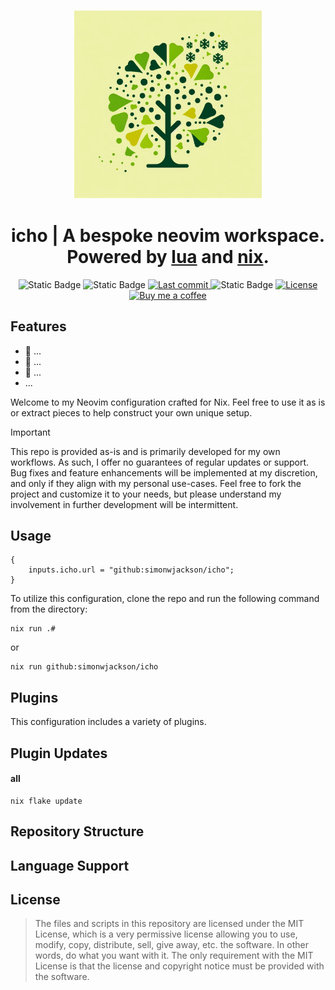 <h3 align="center">
    <img src="./.github/assets/icho.jpg" width="300px"/>
</h3>
<h1 align="center">
    icho | A bespoke neovim workspace. Powered by <a href="https://neovim.io/doc/user/lua.html">lua</a> and <a href="https://nixos.org">nix</a>.
</h1>

<div align="center">
    <img alt="Static Badge" src="https://img.shields.io/badge/nixpkgs-unstable-d2a8ff?style=for-the-badge&logo=NixOS&logoColor=cba6f7&labelColor=161B22">
    <img alt="Static Badge" src="https://img.shields.io/badge/State-Forever_WIP-ff7b72?style=for-the-badge&logo=fireship&logoColor=ff7b72&labelColor=161B22">
    <a href="https://github.com/simonwjackson/icho/pulse">
      <img alt="Last commit" src="https://img.shields.io/github/last-commit/simonwjackson/icho?style=for-the-badge&logo=github&logoColor=D9E0EE&labelColor=302D41&color=9fdf9f"/>
    </a>
    <img alt="Static Badge" src="https://img.shields.io/badge/Powered_by-Endless_nights-79c0ff?style=for-the-badge&logo=nuke&logoColor=79c0ff&labelColor=161B22">
    <a href="https://github.com/simonwjackson/icho/tree/main/LICENSE">
      <img alt="License" src="https://img.shields.io/badge/License-MIT-907385605422448742?style=for-the-badge&logo=agpl&color=DDB6F2&logoColor=D9E0EE&labelColor=302D41">
    </a>
    <a href="https://www.buymeacoffee.com/simonwjackson">
      <img alt="Buy me a coffee" src="https://img.shields.io/badge/Buy%20me%20a%20coffee-grey?style=for-the-badge&logo=buymeacoffee&logoColor=D9E0EE&label=Sponsor&labelColor=302D41&color=ffff99" />
    </a>
</div>

## Features

* 🌿 ...
* 🦥 ...
* 🏃 ...
*   ...

Welcome to my Neovim configuration crafted for Nix.
Feel free to use it as is or extract pieces to help construct your own unique setup.

> [!IMPORTANT]
> This repo is provided as-is and is primarily developed for my own workflows. As such, I offer no guarantees of regular updates or support. Bug fixes and feature enhancements will be implemented at my discretion, and only if they align with my personal use-cases. Feel free to fork the project and customize it to your needs, but please understand my involvement in further development will be intermittent.

## Usage

```{nix}
{
    inputs.icho.url = "github:simonwjackson/icho";
}
```

To utilize this configuration, clone the repo and run the following command from the directory:

```
nix run .#
```

or

```
nix run github:simonwjackson/icho
```

## Plugins

This configuration includes a variety of plugins.

<!-- TODO: Add all plugins -->

## Plugin Updates

#### all

```shell
nix flake update
```

## Repository Structure

<!-- TODO: Add repo structure -->

## Language Support

## License

> The files and scripts in this repository are licensed under the MIT License, which is a very
> permissive license allowing you to use, modify, copy, distribute, sell, give away, etc. the software.
> In other words, do what you want with it. The only requirement with the MIT License is that the license
> and copyright notice must be provided with the software.
